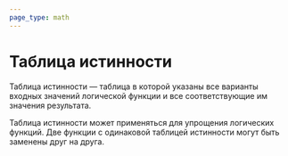 ```yaml
---
page_type: math
---
```


# Таблица истинности

Таблица истинности — таблица в которой указаны все варианты входных значений логической функции и все соответствующие им значения результата.

Таблица истинности может применяться для упрощения логических функций. Две функции с одинаковой таблицей истинности могут быть заменены друг на друга.

